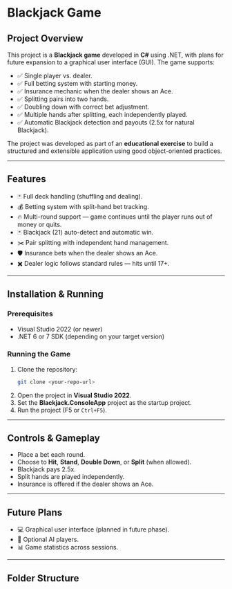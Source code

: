 # Blackjack Game

## Project Overview

This project is a **Blackjack game** developed in **C#** using .NET, with plans for future expansion to a graphical user interface (GUI). The game supports:

- ✅ Single player vs. dealer.
- ✅ Full betting system with starting money.
- ✅ Insurance mechanic when the dealer shows an Ace.
- ✅ Splitting pairs into two hands.
- ✅ Doubling down with correct bet adjustment.
- ✅ Multiple hands after splitting, each independently played.
- ✅ Automatic Blackjack detection and payouts (2.5x for natural Blackjack).

The project was developed as part of an **educational exercise** to build a structured and extensible application using good object-oriented practices.

---

## Features

- 🃏 Full deck handling (shuffling and dealing).
- 💰 Betting system with split-hand bet tracking.
- 🔥 Multi-round support — game continues until the player runs out of money or quits.
- 🃏 Blackjack (21) auto-detect and automatic win.
- ✂️ Pair splitting with independent hand management.
- 🛡️ Insurance bets when the dealer shows an Ace.
- ✖️ Dealer logic follows standard rules — hits until 17+.

---

## Installation & Running

### Prerequisites

- Visual Studio 2022 (or newer)
- .NET 6 or 7 SDK (depending on your target version)

### Running the Game

1. Clone the repository:
    ```bash
    git clone <your-repo-url>
    ```
2. Open the project in **Visual Studio 2022**.
3. Set the **Blackjack.ConsoleApp** project as the startup project.
4. Run the project (F5 or `Ctrl+F5`).

---

## Controls & Gameplay

- Place a bet each round.
- Choose to **Hit**, **Stand**, **Double Down**, or **Split** (when allowed).
- Blackjack pays 2.5x.
- Split hands are played independently.
- Insurance is offered if the dealer shows an Ace.

---

## Future Plans

- 💻 Graphical user interface (planned in future phase).
- 🤖 Optional AI players.
- 📊 Game statistics across sessions.

---

## Folder Structure

